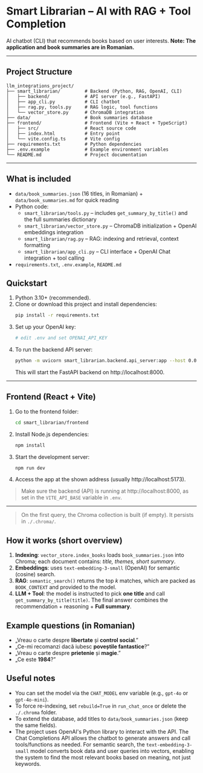 
# Smart Librarian – AI with RAG + Tool Completion

AI chatbot (CLI) that recommends books based on user interests. **Note: The application and book summaries are in Romanian.**

---


## Project Structure

```
llm_integrations_project/
├── smart_librarian/         # Backend (Python, RAG, OpenAI, CLI)
│   ├── backend/             # API server (e.g., FastAPI)
│   ├── app_cli.py           # CLI chatbot
│   ├── rag.py, tools.py     # RAG logic, tool functions
│   └── vector_store.py      # ChromaDB integration
├── data/                    # Book summaries database
├── frontend/                # Frontend (Vite + React + TypeScript)
│   ├── src/                 # React source code
│   ├── index.html           # Entry point
│   └── vite.config.ts       # Vite config
├── requirements.txt         # Python dependencies
├── .env.example             # Example environment variables
└── README.md                # Project documentation
```

---


## What is included
- `data/book_summaries.json` (16 titles, in Romanian) + `data/book_summaries.md` for quick reading
- Python code:
   - `smart_librarian/tools.py` – includes `get_summary_by_title()` and the full summaries dictionary
   - `smart_librarian/vector_store.py` – ChromaDB initialization + OpenAI embeddings integration
   - `smart_librarian/rag.py` – RAG: indexing and retrieval, context formatting
   - `smart_librarian/app_cli.py` – CLI interface + OpenAI Chat integration + tool calling
- `requirements.txt`, `.env.example`, `README.md`


## Quickstart
1. Python 3.10+ (recommended).
2. Clone or download this project and install dependencies:
   ```bash
   pip install -r requirements.txt
   ```
3. Set up your OpenAI key:
   ```bash
   # edit .env and set OPENAI_API_KEY
   ```
4. To run the backend API server:
   ```bash
   python -m uvicorn smart_librarian.backend.api_server:app --host 0.0.0.0 --port 8000 --reload
   ```
   This will start the FastAPI backend on http://localhost:8000.
---


## Frontend (React + Vite)

1. Go to the frontend folder:
   ```bash
   cd smart_librarian/frontend
   ```
2. Install Node.js dependencies:
   ```bash
   npm install
   ```
3. Start the development server:
   ```bash
   npm run dev
   ```
4. Access the app at the shown address (usually http://localhost:5173).

> Make sure the backend (API) is running at http://localhost:8000, as set in the `VITE_API_BASE` variable in `.env`.

---


> On the first query, the Chroma collection is built (if empty). It persists in `./.chroma/`.


## How it works (short overview)
1. **Indexing**: `vector_store.index_books` loads `book_summaries.json` into Chroma; each document contains: *title, themes, short summary*.
2. **Embeddings**: uses `text-embedding-3-small` (OpenAI) for semantic (cosine) search.
3. **RAG**: `semantic_search()` returns the top *k* matches, which are packed as `BOOK_CONTEXT` and provided to the model.
4. **LLM + Tool**: the model is instructed to pick **one title** and call `get_summary_by_title(title)`. The final answer combines the recommendation + reasoning + **Full summary**.


## Example questions (in Romanian)
- „Vreau o carte despre **libertate** și **control social**.”
- „Ce-mi recomanzi dacă iubesc **poveștile fantastice**?”
- „Vreau o carte despre **prietenie** și **magie**.”
- „Ce este **1984**?”



## Useful notes
- You can set the model via the `CHAT_MODEL` env variable (e.g., `gpt-4o` or `gpt-4o-mini`).
- To force re-indexing, set `rebuild=True` in `run_chat_once` or delete the `./.chroma` folder.
- To extend the database, add titles to `data/book_summaries.json` (keep the same fields).
- The project uses OpenAI's Python library to interact with the API. The Chat Completions API allows the chatbot to generate answers and call tools/functions as needed. For semantic search, the `text-embedding-3-small` model converts book data and user queries into vectors, enabling the system to find the most relevant books based on meaning, not just keywords.




